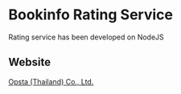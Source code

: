 # Bookinfo Rating Service

Rating service has been developed on NodeJS

## Website

[Opsta (Thailand) Co., Ltd.](https://www.opsta.co.th)

